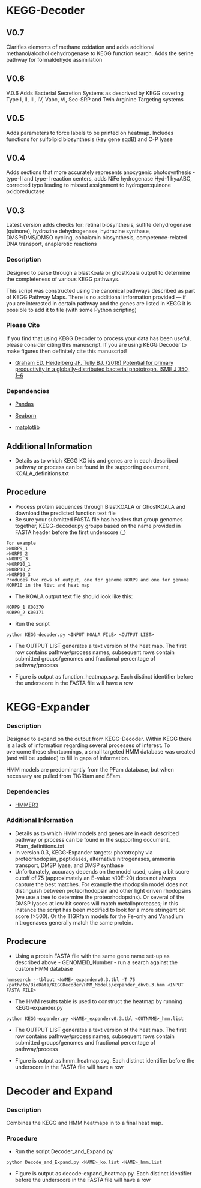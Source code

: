 KEGG-Decoder
================================================================
## V0.7 ##
Clarifies elements of methane oxidation and adds additional methanol/alcohol dehydrogenase
to KEGG function search. Adds the serine pathway for formaldehyde assimilation

## V0.6 ##
V.0.6 Adds Bacterial Secretion Systems as descrived by KEGG covering Type I, II, III, IV, Vabc, VI, Sec-SRP and Twin Arginine Targeting systems

## V0.5 ##
Adds parameters to force labels to be printed on heatmap. Includes functions
for sulfolipid biosynthesis (key gene sqdB) and C-P lyase

## V0.4 ##
Adds sections that more accurately represents anoxygenic photosynthesis - type-II and type-I reaction centers, adds NiFe hydrogenase Hyd-1 hyaABC, corrected typo leading to missed assignment to hydrogen:quinone oxidoreductase

## V0.3 ##
Latest version adds checks for: retinal biosynthesis, sulfite dehydrogenase (quinone), hydrazine dehydrogenase, hydrazine synthase, DMSP/DMS/DMSO cycling, cobalamin biosynthesis, competence-related DNA transport, anaplerotic reactions

### Description ###
Designed to parse through a blastKoala or ghostKoala output to determine the completeness of various KEGG pathways.

This script was constructed using the canonical pathways described as part of KEGG Pathway Maps. There is no additional information provided — if you are interested in certain pathway and the genes are listed in KEGG it is possible to add it to file (with some Python scripting)

### Please Cite ###
If you find that using KEGG Decoder to process your data has been useful, please consider citing this manuscript. If you are using KEGG Decoder to make figures then definitely cite this manuscript!

* [Graham ED, Heidelberg JF, Tully BJ. (2018) Potential for primary productivity in a globally-distributed bacterial phototroph. ISME J 350, 1–6](https://www.nature.com/articles/s41396-018-0091-3)  


### Dependencies ###

* [Pandas](http://pandas.pydata.org/pandas-docs/stable/install.html)

* [Seaborn](http://seaborn.pydata.org/installing.html)

* [matplotlib](http://matplotlib.org/users/installing.html)

## Additional Information ##
* Details as to which KEGG KO ids and genes are in each described pathway or process can be found in the supporting document, KOALA_definitions.txt

## Procedure ##
* Process protein sequences through BlastKOALA or GhostKOALA and download the predicted function text file
* Be sure your submitted FASTA file has headers that group genomes together, KEGG-decoder.py groups based on the name provided in FASTA header before the first underscore (_)
```
For example
>NORP9_1
>NORP9_2
>NORP9_3
>NORP10_1
>NORP10_2
>NORP10_3
Produces two rows of output, one for genome NORP9 and one for genome NORP10 in the list and heat map
```

* The KOALA output text file should look like this:
```
NORP9_1	K00370
NORP9_2	K00371
```
* Run the script
```
python KEGG-decoder.py <INPUT KOALA FILE> <OUTPUT LIST>
```
* The OUTPUT LIST generates a text version of the heat map. The first row contains pathway/process names, subsequent rows contain submitted groups/genomes and fractional percentage of pathway/process

* Figure is output as function_heatmap.svg. Each distinct identifier before the underscore in the FASTA file will have a row

KEGG-Expander
================================================================
### Description ###
Designed to expand on the output from KEGG-Decoder. Within KEGG there is a lack of information regarding several processes of interest. To overcome these shortcomings, a small targeted HMM database was created (and will be updated) to fill in gaps of information.

HMM models are predominantly from the PFam database, but when necessary are pulled from TIGRfam and SFam.

### Dependencies ###
* [HMMER3](http://www.hmmer.org/)

### Additional Information ###
* Details as to which HMM models and genes are in each described pathway or process can be found in the supporting document, Pfam_definitions.txt
* In version 0.3, KEGG-Expander targets: phototrophy via proteorhodopsin, peptidases, alternative nitrogenases, ammonia transport, DMSP lyase, and DMSP synthase
* Unfortunately, accuracy depends on the model used, using a bit score cutoff of 75 (approximately an E-value <10E-20) does not always capture the best matches. For example the rhodopsin model does not distinguish between proteorhodopsin and other light driven rhodopsins (we use a tree to determine the proteorhodopsins). Or several of the DMSP lyases at low bit scores will match metalloproteases; in this instance the script has been modified to look for a more stringent bit score (>500). Or the TIGRfam models for the Fe-only and Vanadium nitrogenases generally match the same protein. 

## Prodecure ##
* Using a protein FASTA file with the same gene name set-up as described above - GENOMEID_Number - run a search against the custom HMM database
```
hmmsearch --tblout <NAME>_expanderv0.3.tbl -T 75 /path/to/BioData/KEGGDecoder/HMM_Models/expander_dbv0.3.hmm <INPUT FASTA FILE>
```
* The HMM results table is used to construct the heatmap by running KEGG-expander.py
```
python KEGG-expander.py <NAME>_expanderv0.3.tbl <OUTNAME>_hmm.list
```
* The OUTPUT LIST generates a text version of the heat map. The first row contains pathway/process names, subsequent rows contain submitted groups/genomes and fractional percentage of pathway/process

* Figure is output as hmm_heatmap.svg. Each distinct identifier before the underscore in the FASTA file will have a row

Decoder and Expand
================================================================
### Description ###
Combines the KEGG and HMM heatmaps in to a final heat map. 

### Procedure ###
* Run the script Decoder_and_Expand.py
```
python Decode_and_Expand.py <NAME>_ko.list <NAME>_hmm.list
```
* Figure is output as decode-expand_heatmap.py. Each distinct identifier before the underscore in the FASTA file will have a row